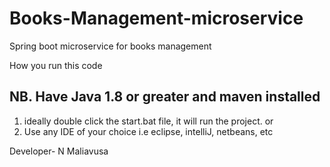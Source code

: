 # Books-Management-microservice
Spring boot microservice for books management

How you run this code

## NB. Have Java 1.8 or greater and maven installed

1. ideally double click the start.bat file, it will run the project.
or
2. Use any IDE of your choice i.e eclipse, intelliJ, netbeans, etc

Developer- N Maliavusa




